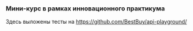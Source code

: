 ### Мини-курс в рамках инновационного практикума

Здесь выложены тесты на https://github.com/BestBuy/api-playground/
